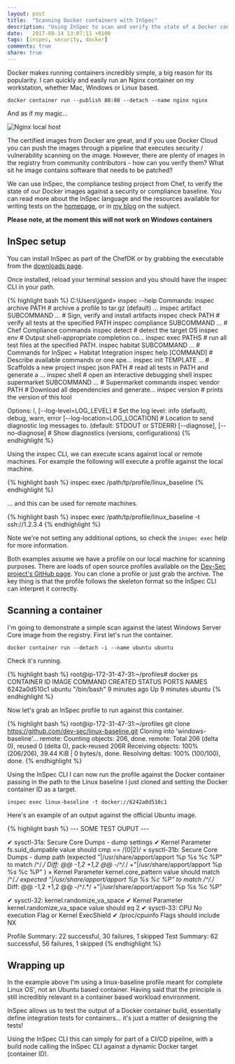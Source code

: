 ```yaml
---
layout: post
title:  "Scanning Docker containers with InSpec"
description: "Using InSpec to scan and verify the state of a Docker container"
date:   2017-08-14 13:07:11 +0100
tags: [inspec, security, docker]
comments: true
share: true
---
```


Docker makes running containers incredibly simple, a big reason for its popularity. I can quickly and easily run an Nginx container on my workstation, whether Mac, Windows or Linux based.

`docker container run --publish 80:80 --detach --name nginx nginx`

And as if my magic...

![Nginx local host](http://images.grdnr.io/2017/docker-nginx.gif)

The certified images from Docker are great, and if you use Docker Cloud you can push the images through a pipeline that executes security / vulnerability scanning on the image. However, there are plenty of images in the registry from community contributors - how can you verify them? What sit he image contains software that needs to be patched?

We can use InSpec, the compliance testing project from Chef, to verify the state of our Docker images against a security or compliance baseline. You can read more about the InSpec language and the resources available for writing tests on the [homepage](https://www.inspec.io/), or in [my blog](https://grdnr.io/2016-10-22/inspec-and-chef-compliance-as-code/) on the subject.

**Please note, at the moment this will not work on Windows containers**

## InSpec setup
You can install InSpec as part of the ChefDK or by grabbing the executable from the [downloads page](https://downloads.chef.io/inspec/1.33.1).

Once installed, reload your terminal session and you should have the inspec CLI in your path.

{% highlight bash %}
C:\Users\jgard> inspec --help
Commands:
  inspec archive PATH                # archive a profile to tar.gz (default) ...
  inspec artifact SUBCOMMAND ...     # Sign, verify and install artifacts
  inspec check PATH                  # verify all tests at the specified PATH
  inspec compliance SUBCOMMAND ...   # Chef Compliance commands
  inspec detect                      # detect the target OS
  inspec env                         # Output shell-appropriate completion co...
  inspec exec PATHS                  # run all test files at the specified PATH.
  inspec habitat SUBCOMMAND ...      # Commands for InSpec + Habitat Integration
  inspec help [COMMAND]              # Describe available commands or one spe...
  inspec init TEMPLATE ...           # Scaffolds a new project
  inspec json PATH                   # read all tests in PATH and generate a ...
  inspec shell                       # open an interactive debugging shell
  inspec supermarket SUBCOMMAND ...  # Supermarket commands
  inspec vendor PATH                 # Download all dependencies and generate...
  inspec version                     # prints the version of this tool

Options:
  l, [--log-level=LOG_LEVEL]         # Set the log level: info (default), debug, warn, error
      [--log-location=LOG_LOCATION]  # Location to send diagnostic log messages to. (default: STDOUT or STDERR)
      [--diagnose], [--no-diagnose]  # Show diagnostics (versions, configurations)
{% endhighlight %}

Using the inspec CLI, we can execute scans against local or remote machines. For example the following will execute a profile against the local machine.

{% highlight bash %}
inspec exec /path/tp/profile/linux_baseline
{% endhighlight %}

... and this can be used for remote machines. 

{% highlight bash %}
inspec exec /path/tp/profile/linux_baseline -t ssh://1.2.3.4
{% endhighlight %}

Note we're not setting any additional options, so check the `inspec exec` help for more information.

Both examples assume we have a profile on our local machine for scanning purposes. There are loads of open source profiles available on the [Dev-Sec project's GitHub page](https://github.com/dev-sec). You can clone a profile or just grab the archive. The key thing is that the profile follows the skeleton format so the InSpec CLI can interpret it correctly.

## Scanning a container
I'm going to demonstrate a simple scan against the latest Windows Server Core image from the registry. First let's run the container.

`docker container run --detach -i --name ubuntu ubuntu`

Check it's running.

{% highlight bash %}
root@ip-172-31-47-31:~/profiles# docker ps
CONTAINER ID        IMAGE               COMMAND             CREATED             STATUS              PORTS               NAMES
6242a0d510c1        ubuntu              "/bin/bash"         9 minutes ago       Up 9 minutes                            ubuntu
{% endhighlight %}

Now let's grab an InSpec profile to run against this container.

{% highlight bash %}
root@ip-172-31-47-31:~/profiles git clone https://github.com/dev-sec/linux-baseline.git
Cloning into 'windows-baseline'...
remote: Counting objects: 206, done.
remote: Total 206 (delta 0), reused 0 (delta 0), pack-reused 206R
Receiving objects: 100% (206/206), 39.44 KiB | 0 bytes/s, done.
Resolving deltas: 100% (100/100), done.
{% endhighlight %}

Using the InSpec CLI I can now run the profile against the Docker container passing in the path to the Linux baseline I just cloned and setting the Docker container ID as a target.

`inspec exec linux-baseline -t docker://6242a0d510c1`

Here's an example of an output against the official Ubuntu image.

{% highlight bash %}
--- SOME TEST OUPUT ---

  ✔  sysctl-31a: Secure Core Dumps - dump settings
     ✔  Kernel Parameter fs.suid_dumpable value should cmp == /(0|2)/
  ×  sysctl-31b: Secure Core Dumps - dump path (expected "|/usr/share/apport/apport %p %s %c %P" to match /^\/.*/
     Diff:
     @@ -1,2 +1,2 @@
     -/^\/.*/
     +"|/usr/share/apport/apport %p %s %c %P"
     )
     ×  Kernel Parameter kernel.core_pattern value should match /^\/.*/
     expected "|/usr/share/apport/apport %p %s %c %P" to match /^\/.*/
     Diff:
     @@ -1,2 +1,2 @@
     -/^\/.*/
     +"|/usr/share/apport/apport %p %s %c %P"

  ✔  sysctl-32: kernel.randomize_va_space
     ✔  Kernel Parameter kernel.randomize_va_space value should eq 2
  ✔  sysctl-33: CPU No execution Flag or Kernel ExecShield
     ✔  /proc/cpuinfo Flags should include NX

Profile Summary: 22 successful, 30 failures, 1 skipped
Test Summary: 62 successful, 56 failures, 1 skipped
{% endhighlight %}

## Wrapping up
In the example above I'm using a linux-baseline profile meant for complete Linux OS', not an Ubuntu based container. Having said that the principle is still incredibly relevant in a container based workload environment.

InSpec allows us to test the output of a Docker container build, essentially define integration tests for containers... it's just a matter of designing the tests!

Using the InSpec CLI this can simply for part of a CI/CD pipeline, with a build node calling the InSpec CLI against a dynamic Docker target (container ID).